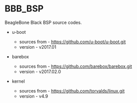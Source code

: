 # BBB_BSP
BeagleBone Black BSP source codes.

- u-boot 
    - sources from - https://github.com/u-boot/u-boot.git
    - version      - v2017.01 

- barebox 
    - sources from - https://github.com/barebox/barebox.git
    - version      - v2017.02.0

- kernel 
    - sources from - https://github.com/torvalds/linux.git
    - version      - v4.9

